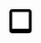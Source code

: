 <a href="https://github.com/Mummanajagadeesh" target="_blank">
    <span style="background-color:#000; padding:5px; border-radius:5px; display:inline-block;">
      <img src="assets/bwicons/github.svg" alt="GitHub" width="30" height="30"/>
    </span>
  </a>